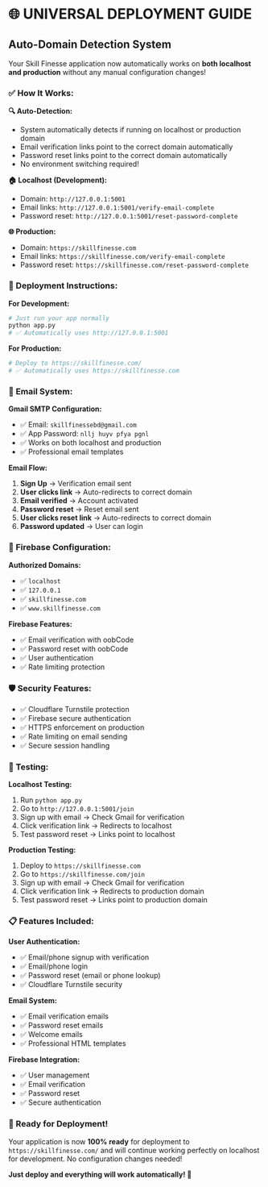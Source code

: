 # 🌐 UNIVERSAL DEPLOYMENT GUIDE

## Auto-Domain Detection System

Your Skill Finesse application now automatically works on **both localhost and production** without any manual configuration changes!

### ✅ How It Works:

**🔍 Auto-Detection:**
- System automatically detects if running on localhost or production domain
- Email verification links point to the correct domain automatically
- Password reset links point to the correct domain automatically
- No environment switching required!

**🏠 Localhost (Development):**
- Domain: `http://127.0.0.1:5001`
- Email links: `http://127.0.0.1:5001/verify-email-complete`
- Password reset: `http://127.0.0.1:5001/reset-password-complete`

**🌐 Production:**
- Domain: `https://skillfinesse.com`
- Email links: `https://skillfinesse.com/verify-email-complete`
- Password reset: `https://skillfinesse.com/reset-password-complete`

### 🚀 Deployment Instructions:

**For Development:**
```bash
# Just run your app normally
python app.py
# ✅ Automatically uses http://127.0.0.1:5001
```

**For Production:**
```bash
# Deploy to https://skillfinesse.com/
# ✅ Automatically uses https://skillfinesse.com
```

### 📧 Email System:

**Gmail SMTP Configuration:**
- ✅ Email: `skillfinessebd@gmail.com`
- ✅ App Password: `nllj huyv pfya pgnl`
- ✅ Works on both localhost and production
- ✅ Professional email templates

**Email Flow:**
1. **Sign Up** → Verification email sent
2. **User clicks link** → Auto-redirects to correct domain
3. **Email verified** → Account activated
4. **Password reset** → Reset email sent
5. **User clicks reset link** → Auto-redirects to correct domain
6. **Password updated** → User can login

### 🔧 Firebase Configuration:

**Authorized Domains:**
- ✅ `localhost`
- ✅ `127.0.0.1`
- ✅ `skillfinesse.com`
- ✅ `www.skillfinesse.com`

**Firebase Features:**
- ✅ Email verification with oobCode
- ✅ Password reset with oobCode
- ✅ User authentication
- ✅ Rate limiting protection

### 🛡️ Security Features:

- ✅ Cloudflare Turnstile protection
- ✅ Firebase secure authentication
- ✅ HTTPS enforcement on production
- ✅ Rate limiting on email sending
- ✅ Secure session handling

### 🧪 Testing:

**Localhost Testing:**
1. Run `python app.py`
2. Go to `http://127.0.0.1:5001/join`
3. Sign up with email → Check Gmail for verification
4. Click verification link → Redirects to localhost
5. Test password reset → Links point to localhost

**Production Testing:**
1. Deploy to `https://skillfinesse.com`
2. Go to `https://skillfinesse.com/join`
3. Sign up with email → Check Gmail for verification
4. Click verification link → Redirects to production domain
5. Test password reset → Links point to production domain

### 📋 Features Included:

**User Authentication:**
- ✅ Email/phone signup with verification
- ✅ Email/phone login
- ✅ Password reset (email or phone lookup)
- ✅ Cloudflare Turnstile security

**Email System:**
- ✅ Email verification emails
- ✅ Password reset emails
- ✅ Welcome emails
- ✅ Professional HTML templates

**Firebase Integration:**
- ✅ User management
- ✅ Email verification
- ✅ Password reset
- ✅ Secure authentication

### 🎯 Ready for Deployment!

Your application is now **100% ready** for deployment to `https://skillfinesse.com/` and will continue working perfectly on localhost for development. No configuration changes needed!

**Just deploy and everything will work automatically! 🚀**
